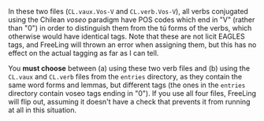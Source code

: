 In these two files (`CL.vaux.Vos-V` and `CL.verb.Vos-V`), all verbs conjugated using the Chilean *voseo* paradigm have POS codes which end in "V" (rather than "0") in order to distinguish them from the tú forms of the verbs, which otherwise would have identical tags. Note that these are not licit EAGLES tags, and FreeLing will thrown an error when assigning them, but this has no effect on the actual tagging as far as I can tell.

You **must choose** between (a) using these two verb files and (b) using the `CL.vaux` and `CL.verb` files from the `entries` directory, as they contain the same word forms and lemmas, but different tags (the ones in the `entries` directory contain voseo tags ending in "0"). If you use all four files, FreeLing will flip out, assuming it doesn't have a check that prevents it from running at all in this situation.
